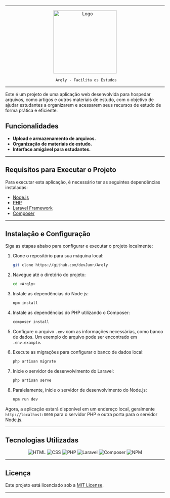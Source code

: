 
---

<div align="center">
    <img src="https://github.com/devJunr/Arqly/blob/main/public/images/icons/icon.png?raw=true" alt="Logo" width="200"/>

     Arqly - Facilita os Estudos
</div>

---

Este é um projeto de uma aplicação web desenvolvida para hospedar arquivos, como artigos e outros materiais de estudo, com o objetivo de ajudar estudantes a organizarem e acessarem seus recursos de estudo de forma prática e eficiente.

## Funcionalidades
- **Upload e armazenamento de arquivos.**
- **Organização de materiais de estudo.**
- **Interface amigável para estudantes.**

---

## Requisitos para Executar o Projeto
Para executar esta aplicação, é necessário ter as seguintes dependências instaladas:

- [Node.js](https://nodejs.org/)
- [PHP](https://www.php.net/)
- [Laravel Framework](https://laravel.com/)
- [Composer](https://getcomposer.org/)

---

## Instalação e Configuração

Siga as etapas abaixo para configurar e executar o projeto localmente:

1. Clone o repositório para sua máquina local:
    ```bash
    git clone https://github.com/devJunr/Arqly
    ```

2. Navegue até o diretório do projeto:
    ```bash
    cd <Arqly>
    ```

3. Instale as dependências do Node.js:
    ```bash
    npm install
    ```

4. Instale as dependências do PHP utilizando o Composer:
    ```bash
    composer install
    ```

5. Configure o arquivo `.env` com as informações necessárias, como banco de dados. Um exemplo do arquivo pode ser encontrado em `.env.example`.

6. Execute as migrações para configurar o banco de dados local:
    ```bash
    php artisan migrate
    ```

7. Inicie o servidor de desenvolvimento do Laravel:
    ```bash
    php artisan serve
    ```

8. Paralelamente, inicie o servidor de desenvolvimento do Node.js:
    ```bash
    npm run dev
    ```

Agora, a aplicação estará disponível em um endereço local, geralmente `http://localhost:8000` para o servidor PHP e outra porta para o servidor Node.js.

---

## Tecnologias Utilizadas

<div align="center">

![HTML](https://img.shields.io/badge/HTML-5-orange?style=for-the-badge&logo=html5&logoColor=white)
![CSS](https://img.shields.io/badge/CSS-3-blue?style=for-the-badge&logo=css3&logoColor=white)
![PHP](https://img.shields.io/badge/PHP-7.4-blue?style=for-the-badge&logo=php&logoColor=white)
![Laravel](https://img.shields.io/badge/Laravel-8-red?style=for-the-badge&logo=laravel&logoColor=white)
![Composer](https://img.shields.io/badge/Composer-2-darkblue?style=for-the-badge&logo=composer&logoColor=white)
![NPM](https://img.shields.io/badge/NPM-6.14.4-red?style=for-the-badge&logo=npm&logoColor=white)

</div>

---

## Licença
Este projeto está licenciado sob a [MIT License](LICENSE).

---
